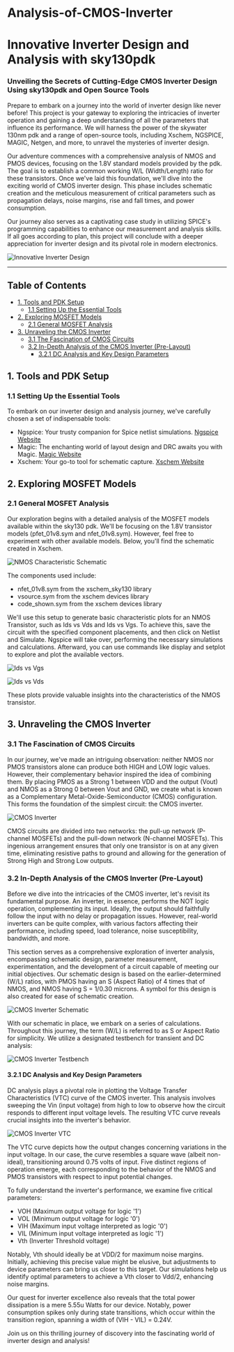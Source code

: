 # Analysis-of-CMOS-Inverter
# Innovative Inverter Design and Analysis with sky130pdk

### Unveiling the Secrets of Cutting-Edge CMOS Inverter Design Using sky130pdk and Open Source Tools

Prepare to embark on a journey into the world of inverter design like never before! This project is your gateway to exploring the intricacies of inverter operation and gaining a deep understanding of all the parameters that influence its performance. We will harness the power of the skywater 130nm pdk and a range of open-source tools, including Xschem, NGSPICE, MAGIC, Netgen, and more, to unravel the mysteries of inverter design.

Our adventure commences with a comprehensive analysis of NMOS and PMOS devices, focusing on the 1.8V standard models provided by the pdk. The goal is to establish a common working W/L (Width/Length) ratio for these transistors. Once we've laid this foundation, we'll dive into the exciting world of CMOS inverter design. This phase includes schematic creation and the meticulous measurement of critical parameters such as propagation delays, noise margins, rise and fall times, and power consumption. 

Our journey also serves as a captivating case study in utilizing SPICE's programming capabilities to enhance our measurement and analysis skills. If all goes according to plan, this project will conclude with a deeper appreciation for inverter design and its pivotal role in modern electronics.

![Innovative Inverter Design](https://github.com/naveen221001/Analysis-of-CMOS-Inverter/blob/690b1025d4a3408ecee18e3514bacb3a6c73f2d8/Images/Untitled%20design(1).png)

---

## Table of Contents
- [1. Tools and PDK Setup](#1-tools-and-pdk-setup)
  - [1.1 Setting Up the Essential Tools](#11-setting-up-the-essential-tools)
- [2. Exploring MOSFET Models](#2-exploring-mosfet-models)
  - [2.1 General MOSFET Analysis](#21-general-mosfet-analysis)
- [3. Unraveling the CMOS Inverter](#3-unraveling-the-cmos-inverter)
  - [3.1 The Fascination of CMOS Circuits](#31-the-fascination-of-cmos-circuits) 
  - [3.2 In-Depth Analysis of the CMOS Inverter (Pre-Layout)](#32-in-depth-analysis-of-the-cmos-inverter-pre-layout)
    - [3.2.1 DC Analysis and Key Design Parameters](#321-dc-analysis-and-key-design-parameters)

## 1. Tools and PDK Setup

### 1.1 Setting Up the Essential Tools
To embark on our inverter design and analysis journey, we've carefully chosen a set of indispensable tools:
- Ngspice: Your trusty companion for Spice netlist simulations. [Ngspice Website](http://ngspice.sourceforge.net/)
- Magic: The enchanting world of layout design and DRC awaits you with Magic. [Magic Website](http://opencircuitdesign.com/magic/)
- Xschem: Your go-to tool for schematic capture. [Xschem Website](http://repo.hu/projects/xschem/)

## 2. Exploring MOSFET Models

### 2.1 General MOSFET Analysis
Our exploration begins with a detailed analysis of the MOSFET models available within the sky130 pdk. We'll be focusing on the 1.8V transistor models (pfet_01v8.sym and nfet_01v8.sym). However, feel free to experiment with other available models. Below, you'll find the schematic created in Xschem.

![NMOS Characteristic Schematic](https://github.com/naveen221001/Analysis-of-CMOS-Inverter/blob/bc18b4025a63b19ca93839e8e4a99ac9e75c18fa/Images/1.png)

The components used include:
- nfet_01v8.sym from the xschem_sky130 library
- vsource.sym from the xschem devices library
- code_shown.sym from the xschem devices library

We'll use this setup to generate basic characteristic plots for an NMOS Transistor, such as Ids vs Vds and Ids vs Vgs. To achieve this, save the circuit with the specified component placements, and then click on Netlist and Simulate. Ngspice will take over, performing the necessary simulations and calculations. Afterward, you can use commands like display and setplot to explore and plot the available vectors.

![Ids vs Vgs](https://github.com/naveen221001/Analysis-of-CMOS-Inverter/blob/6eaf9a24c4e4a2eb5563ec2f756f1ea19e873f24/Images/2.png)

![Ids vs Vds](https://github.com/naveen221001/Analysis-of-CMOS-Inverter/blob/78b674dc546dc17b7bb73cdd93c312c69e0fb32b/Images/4.png)

These plots provide valuable insights into the characteristics of the NMOS transistor.

## 3. Unraveling the CMOS Inverter

### 3.1 The Fascination of CMOS Circuits
In our journey, we've made an intriguing observation: neither NMOS nor PMOS transistors alone can produce both HIGH and LOW logic values. However, their complementary behavior inspired the idea of combining them. By placing PMOS as a Strong 1 between VDD and the output (Vout) and NMOS as a Strong 0 between Vout and GND, we create what is known as a Complementary Metal-Oxide-Semiconductor (CMOS) configuration. This forms the foundation of the simplest circuit: the CMOS inverter.

![CMOS Inverter](./Images/CMOS_Inverter_Schematic.png)

CMOS circuits are divided into two networks: the pull-up network (P-channel MOSFETs) and the pull-down network (N-channel MOSFETs). This ingenious arrangement ensures that only one transistor is on at any given time, eliminating resistive paths to ground and allowing for the generation of Strong High and Strong Low outputs.

### 3.2 In-Depth Analysis of the CMOS Inverter (Pre-Layout)
Before we dive into the intricacies of the CMOS inverter, let's revisit its fundamental purpose. An inverter, in essence, performs the NOT logic operation, complementing its input. Ideally, the output should faithfully follow the input with no delay or propagation issues. However, real-world inverters can be quite complex, with various factors affecting their performance, including speed, load tolerance, noise susceptibility, bandwidth, and more.

This section serves as a comprehensive exploration of inverter analysis, encompassing schematic design, parameter measurement, experimentation, and the development of a circuit capable of meeting our initial objectives. Our schematic design is based on the earlier-determined (W/L) ratios, with PMOS having an S (Aspect Ratio) of 4 times that of NMOS, and NMOS having S = 1/0.30 microns. A symbol for this design is also created for ease of schematic creation.

![CMOS Inverter Schematic](./Images/CMOS_inv_sch_and_sym.png)

With our schematic in place, we embark on a series of calculations. Throughout this journey, the term (W/L) is referred to as S or Aspect Ratio for simplicity. We utilize a designated testbench for transient and DC analysis:

![CMOS Inverter Testbench](./Images/cmos_inv_tb.png)

#### 3.2.1 DC Analysis and Key Design Parameters
DC analysis plays a pivotal role in plotting the Voltage Transfer Characteristics (VTC) curve of the CMOS inverter. This analysis involves sweeping the Vin (input voltage) from high to low to observe how the circuit responds to different input voltage levels. The resulting VTC curve reveals crucial insights into the inverter's behavior.

![CMOS Inverter VTC](./Images/cmos_inv_dc_anal.png)

The VTC curve depicts how the output changes concerning variations in the input voltage. In our case, the curve resembles a square wave (albeit non-ideal), transitioning around 0.75 volts of input. Five distinct regions of operation emerge, each corresponding to the behavior of the NMOS and PMOS transistors with respect to input potential changes.

To fully understand the inverter's performance, we examine five critical parameters:
- VOH (Maximum output voltage for logic '1')
- VOL (Minimum output voltage for logic '0')
- VIH (Maximum input voltage interpreted as logic '0')
- VIL (Minimum input voltage interpreted as logic '1')
- Vth (Inverter Threshold voltage)

Notably, Vth should ideally be at VDD/2 for maximum noise margins. Initially, achieving this precise value might be elusive, but adjustments to device parameters can bring us closer to this target. Our simulations help us identify optimal parameters to achieve a Vth closer to Vdd/2, enhancing noise margins.

Our quest for inverter excellence also reveals that the total power dissipation is a mere 5.55u Watts for our device. Notably, power consumption spikes only during state transitions, which occur within the transition region, spanning a width of (VIH - VIL) = 0.24V.

Join us on this thrilling journey of discovery into the fascinating world of inverter design and analysis!
